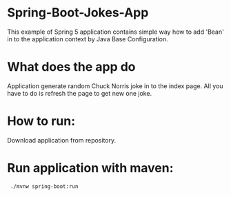 # Spring-Boot-Jokes-App

This example of Spring 5 application contains simple way how to add 'Bean' in to the application context by Java Base Configuration.

# What does the app do

Application generate random Chuck Norris joke in to the index page. All you have to do is refresh the page to get new one joke.

  # How to run:
  Download application from repository.
  
  # Run application with maven:
 ```
  ./mvnw spring-boot:run
```
